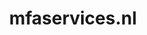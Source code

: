 ---
layout: post
title:  "mfaservices.nl"
internal_url:  "/dutchgov/mfaservices.nl.html"
categories: dutchgov
---